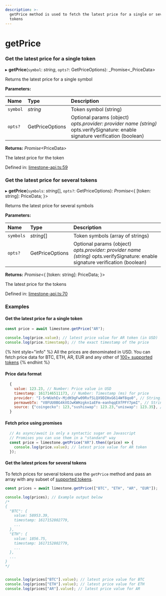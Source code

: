 ```yaml
---
description: >-
  getPrice method is used to fetch the latest price for a single or several
  tokens
---
```


# getPrice

### Get the latest price for a single token

▸ **getPrice**\(`symbol`: _string_, `opts?`: GetPriceOptions\): _Promise&lt;_PriceData&gt;

Returns the latest price for a single symbol

**Parameters:**

| Name | Type | Description |
| :--- | :--- | :--- |
| `symbol` | _string_ | Token symbol \(string\) |
| `opts?` | GetPriceOptions | Optional params \(object\)  _opts.provider: provider name \(string\)_  opts.verifySignature: enable signature verification \(boolean\) |

**Returns:** _Promise_&lt;PriceData&gt;

The latest price for the token

Defined in: [limestone-api.ts:59](https://github.com/limestone-finance/limestone-api/blob/6ba5e3a/src/limestone-api.ts#L59)

### Get the latest price for several tokens

▸ **getPrice**\(`symbols`: _string_\[\], `opts?`: GetPriceOptions\): _Promise_&lt;{ \[token: string\]: PriceData; }&gt;

Returns the latest price for several symbols

**Parameters:**

| Name | Type | Description |
| :--- | :--- | :--- |
| `symbols` | _string_\[\] | Token symbols \(array of strings\) |
| `opts?` | GetPriceOptions | Optional params \(object\)  _opts.provider: provider name \(string\)_  opts.verifySignature: enable signature verification \(boolean\) |

**Returns:** _Promise_&lt;{ \[token: string\]: PriceData; }&gt;

The latest price for the tokens

Defined in: [limestone-api.ts:70](https://github.com/limestone-finance/limestone-api/blob/6ba5e3a/src/limestone-api.ts#L70)

### Examples

#### Get the latest price for a single token

```javascript
const price = await limestone.getPrice("AR");

console.log(price.value); // latest price value for AR token (in USD)
console.log(price.timestamp); // the exact timestamp of the price
```

{% hint style="info" %}
All the prices are denominated in USD. You can fetch price data for BTC, ETH, AR, EUR and any other of [ 100+ supported tokens](docs/ALL_SUPPORTED_TOKENS.md)
{% endhint %}

#### **Price data format** 

```javascript
  {
    value: 123.23, // Number: Price value in USD
    timestamp: 1617146511173, // Number: Timestamp (ms) for price
    provider: "I-5rWUehEv-MjdK9gFw09RxfSLQX9DIHxG614Wf8qo0", // String: Provider arweave address
    permawebTx: "V8FUU0BG4kVOJwKWHzgkn1aEFm-eanhqqEXfPFY7pmI", // String: Arweave transaction id
    source: {"coingecko": 123,"sushiswap": 123.23,"uniswap": 123.35}, // Object: Prices from different sources
  }
```

####  Fetch price using promises

```javascript
  // As async/await is only a syntactic sugar on Javascript
  // Promises you can use them in a "standard" way
  const price = limestone.getPrice("AR").then((price) => {
    console.log(price.value); // latest price value for AR token
  });

```

#### Get the latest prices for several tokens

To fetch prices for several tokens use the `getPrice` method and pass an array with any subset of [supported tokens](docs/ALL_SUPPORTED_TOKENS.md).

```javascript
const prices = await limestone.getPrice(["BTC", "ETH", "AR", "EUR"]);

console.log(prices); // Example output below
/*
{
  "BTC": {
    value: 58953.39,
    timestamp: 1617152802779,
    ...
  },
  "ETH": {
    value: 1856.75,
    timestamp: 1617152802779,
    ...
  },
  ...
}
*/


console.log(prices["BTC"].value); // latest price value for BTC
console.log(prices["ETH"].value); // latest price value for ETH
console.log(prices["AR"].value); // latest price value for AR
```

